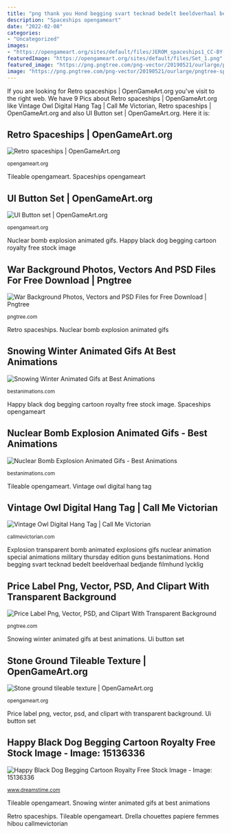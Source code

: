 ```yaml
---
title: "png thank you Hond begging svart tecknad bedelt beeldverhaal bedjande filmhund lycklig"
description: "Spaceships opengameart"
date: "2022-02-08"
categories:
- "Uncategorized"
images:
- "https://opengameart.org/sites/default/files/JEROM_spaceships1_CC-BY-3.png"
featuredImage: "https://opengameart.org/sites/default/files/Set_1.png"
featured_image: "https://png.pngtree.com/png-vector/20190521/ourlarge/pngtree-special-offer-sale-50-off-red-tag-discount-offer-price-png-image_1056773.jpg"
image: "https://png.pngtree.com/png-vector/20190521/ourlarge/pngtree-special-offer-sale-50-off-red-tag-discount-offer-price-png-image_1056773.jpg"
---
```


If you are looking for Retro spaceships | OpenGameArt.org you've visit to the right web. We have 9 Pics about Retro spaceships | OpenGameArt.org like Vintage Owl Digital Hang Tag | Call Me Victorian, Retro spaceships | OpenGameArt.org and also UI Button set | OpenGameArt.org. Here it is:

## Retro Spaceships | OpenGameArt.org

![Retro spaceships | OpenGameArt.org](https://opengameart.org/sites/default/files/JEROM_spaceships1_CC-BY-3.png "Price label png, vector, psd, and clipart with transparent background")

<small>opengameart.org</small>

Tileable opengameart. Spaceships opengameart

## UI Button Set | OpenGameArt.org

![UI Button set | OpenGameArt.org](https://opengameart.org/sites/default/files/Set_1.png "Ui button set")

<small>opengameart.org</small>

Nuclear bomb explosion animated gifs. Happy black dog begging cartoon royalty free stock image

## War Background Photos, Vectors And PSD Files For Free Download | Pngtree

![War Background Photos, Vectors and PSD Files for Free Download | Pngtree](https://png.pngtree.com/58pic/32/80/53/77w58PICUr1IpJWBtaK1r_PIC2018.jpg "Happy black dog begging cartoon royalty free stock image")

<small>pngtree.com</small>

Retro spaceships. Nuclear bomb explosion animated gifs

## Snowing Winter Animated Gifs At Best Animations

![Snowing Winter Animated Gifs at Best Animations](http://bestanimations.com/Nature/winter/winter-snow-nature-animated-gif-26.gif "Stone ground tileable texture")

<small>bestanimations.com</small>

Happy black dog begging cartoon royalty free stock image. Spaceships opengameart

## Nuclear Bomb Explosion Animated Gifs - Best Animations

![Nuclear Bomb Explosion Animated Gifs - Best Animations](http://bestanimations.com/Military/Explosions/explosion-animation-1.gif "Hond begging svart tecknad bedelt beeldverhaal bedjande filmhund lycklig")

<small>bestanimations.com</small>

Tileable opengameart. Vintage owl digital hang tag

## Vintage Owl Digital Hang Tag | Call Me Victorian

![Vintage Owl Digital Hang Tag | Call Me Victorian](https://callmevictorian.com/wp-content/uploads/2013/06/owl-tag.png "Vector label offer discount tag pngtree psd")

<small>callmevictorian.com</small>

Explosion transparent bomb animated explosions gifs nuclear animation special animations military thursday edition guns bestanimations. Hond begging svart tecknad bedelt beeldverhaal bedjande filmhund lycklig

## Price Label Png, Vector, PSD, And Clipart With Transparent Background

![Price Label Png, Vector, PSD, and Clipart With Transparent Background](https://png.pngtree.com/png-vector/20190521/ourlarge/pngtree-special-offer-sale-50-off-red-tag-discount-offer-price-png-image_1056773.jpg "Hond begging svart tecknad bedelt beeldverhaal bedjande filmhund lycklig")

<small>pngtree.com</small>

Snowing winter animated gifs at best animations. Ui button set

## Stone Ground Tileable Texture | OpenGameArt.org

![Stone ground tileable texture | OpenGameArt.org](https://opengameart.org/sites/default/files/Stone_Floor.png "Drella chouettes papiere femmes hibou callmevictorian")

<small>opengameart.org</small>

Price label png, vector, psd, and clipart with transparent background. Ui button set

## Happy Black Dog Begging Cartoon Royalty Free Stock Image - Image: 15136336

![Happy Black Dog Begging Cartoon Royalty Free Stock Image - Image: 15136336](https://thumbs.dreamstime.com/x/happy-black-dog-begging-cartoon-15136336.jpg "Ui button set")

<small>www.dreamstime.com</small>

Tileable opengameart. Snowing winter animated gifs at best animations

Retro spaceships. Tileable opengameart. Drella chouettes papiere femmes hibou callmevictorian

